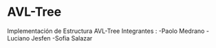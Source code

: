 # AVL-Tree
Implementación de Estructura AVL-Tree
Integrantes :
-Paolo Medrano
-Luciano Jesfen
-Sofia Salazar
